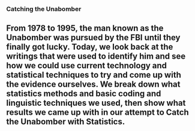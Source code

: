 ### Catching the Unabomber

 ## From 1978 to 1995, the man known as the Unabomber was pursued by the FBI until they finally got lucky. Today, we look back at the writings that were used to identify him and see how we could use current technology and statistical techniques to try and come up with the evidence ourselves. We break down what statistics methods and basic coding and linguistic techniques we used, then show what results we came up with in our attempt to Catch the Unabomber with Statistics.

<!--
**marypatsy/marypatsy** is a ✨ _special_ ✨ repository because its `README.md` (this file) appears on your GitHub profile.

Here are some ideas to get you started:

- 🔭 I’m currently working on ...
- 🌱 I’m currently learning ...
- 👯 I’m looking to collaborate on ...
- 🤔 I’m looking for help with ...
- 💬 Ask me about ...
- 📫 How to reach me: ...
- 😄 Pronouns: ...
- ⚡ Fun fact: ...
-->
